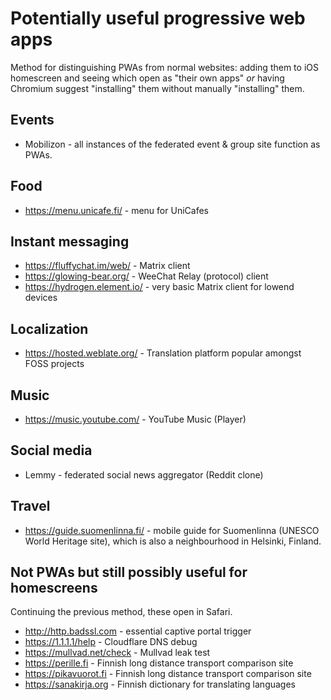 # Potentially useful progressive web apps

Method for distinguishing PWAs from normal websites: adding them to
iOS homescreen and seeing which open as "their own apps" *or* having
Chromium suggest "installing" them without manually "installing" them.

## Events

* Mobilizon - all instances of the federated event & group site function as
  PWAs.

## Food

* https://menu.unicafe.fi/ - menu for UniCafes

## Instant messaging

* https://fluffychat.im/web/ - Matrix client
* https://glowing-bear.org/ - WeeChat Relay (protocol) client
* https://hydrogen.element.io/ - very basic Matrix client for lowend devices

## Localization

* https://hosted.weblate.org/ - Translation platform popular amongst FOSS projects

## Music

* https://music.youtube.com/ - YouTube Music (Player)

## Social media

* Lemmy - federated social news aggregator (Reddit clone)

## Travel

* https://guide.suomenlinna.fi/ - mobile guide for Suomenlinna (UNESCO World Heritage site),
  which is also a neighbourhood in Helsinki, Finland.

## Not PWAs but still possibly useful for homescreens

Continuing the previous method, these open in Safari.

* http://http.badssl.com - essential captive portal trigger
* https://1.1.1.1/help - Cloudflare DNS debug
* https://mullvad.net/check - Mullvad leak test
* https://perille.fi - Finnish long distance transport comparison site
* https://pikavuorot.fi - Finnish long distance transport comparison site
* https://sanakirja.org - Finnish dictionary for translating languages
